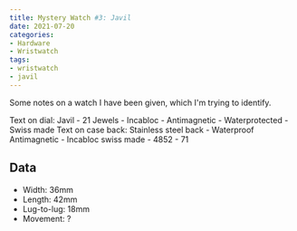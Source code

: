 ```yaml
---
title: Mystery Watch #3: Javil
date: 2021-07-20
categories:
- Hardware
- Wristwatch
tags:
- wristwatch
- javil
---
```


Some notes on a watch I have been given, which I'm trying to identify.

Text on dial: Javil - 21 Jewels - Incabloc - Antimagnetic - Waterprotected - Swiss made
Text on case back: Stainless steel back - Waterproof Antimagnetic - Incabloc swiss made - 4852 - 71

## Data

* Width: 36mm
* Length: 42mm
* Lug-to-lug: 18mm
* Movement: ?
